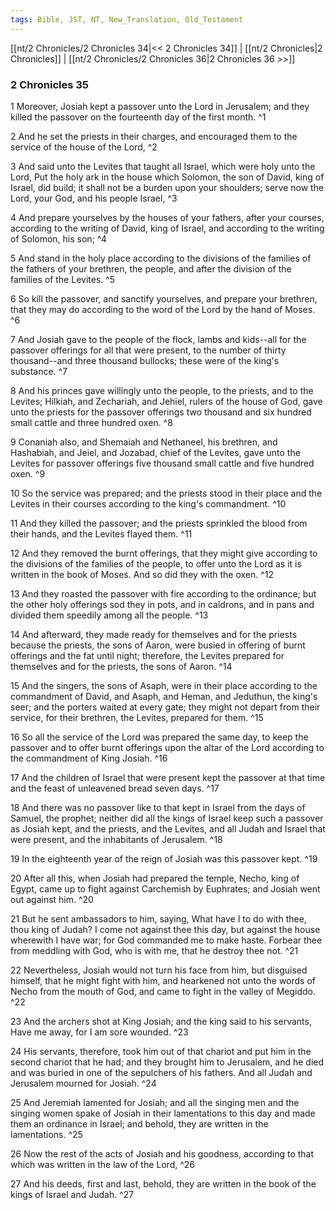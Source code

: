 ```yaml
---
tags: Bible, JST, NT, New_Translation, Old_Testament
---
```


[[nt/2 Chronicles/2 Chronicles 34|<< 2 Chronicles 34]] | [[nt/2 Chronicles|2 Chronicles]] | [[nt/2 Chronicles/2 Chronicles 36|2 Chronicles 36 >>]]

### 2 Chronicles 35

1 Moreover, Josiah kept a passover unto the Lord in Jerusalem; and they killed the passover on the fourteenth day of the first month.  ^1

2 And he set the priests in their charges, and encouraged them to the service of the house of the Lord,  ^2

3 And said unto the Levites that taught all Israel, which were holy unto the Lord, Put the holy ark in the house which Solomon, the son of David, king of Israel, did build; it shall not be a burden upon your shoulders; serve now the Lord, your God, and his people Israel,  ^3

4 And prepare yourselves by the houses of your fathers, after your courses, according to the writing of David, king of Israel, and according to the writing of Solomon, his son;  ^4

5 And stand in the holy place according to the divisions of the families of the fathers of your brethren, the people, and after the division of the families of the Levites.  ^5

6 So kill the passover, and sanctify yourselves, and prepare your brethren, that they may do according to the word of the Lord by the hand of Moses.  ^6

7 And Josiah gave to the people of the flock, lambs and kids\--all for the passover offerings for all that were present, to the number of thirty thousand\--and three thousand bullocks; these were of the king\'s substance.  ^7

8 And his princes gave willingly unto the people, to the priests, and to the Levites; Hilkiah, and Zechariah, and Jehiel, rulers of the house of God, gave unto the priests for the passover offerings two thousand and six hundred small cattle and three hundred oxen.  ^8

9 Conaniah also, and Shemaiah and Nethaneel, his brethren, and Hashabiah, and Jeiel, and Jozabad, chief of the Levites, gave unto the Levites for passover offerings five thousand small cattle and five hundred oxen.  ^9

10 So the service was prepared; and the priests stood in their place and the Levites in their courses according to the king\'s commandment.  ^10

11 And they killed the passover; and the priests sprinkled the blood from their hands, and the Levites flayed them.  ^11

12 And they removed the burnt offerings, that they might give according to the divisions of the families of the people, to offer unto the Lord as it is written in the book of Moses. And so did they with the oxen.  ^12

13 And they roasted the passover with fire according to the ordinance; but the other holy offerings sod they in pots, and in caldrons, and in pans and divided them speedily among all the people.  ^13

14 And afterward, they made ready for themselves and for the priests because the priests, the sons of Aaron, were busied in offering of burnt offerings and the fat until night; therefore, the Levites prepared for themselves and for the priests, the sons of Aaron.  ^14

15 And the singers, the sons of Asaph, were in their place according to the commandment of David, and Asaph, and Heman, and Jeduthun, the king\'s seer; and the porters waited at every gate; they might not depart from their service, for their brethren, the Levites, prepared for them.  ^15

16 So all the service of the Lord was prepared the same day, to keep the passover and to offer burnt offerings upon the altar of the Lord according to the commandment of King Josiah.  ^16

17 And the children of Israel that were present kept the passover at that time and the feast of unleavened bread seven days.  ^17

18 And there was no passover like to that kept in Israel from the days of Samuel, the prophet; neither did all the kings of Israel keep such a passover as Josiah kept, and the priests, and the Levites, and all Judah and Israel that were present, and the inhabitants of Jerusalem.  ^18

19 In the eighteenth year of the reign of Josiah was this passover kept.  ^19

20 After all this, when Josiah had prepared the temple, Necho, king of Egypt, came up to fight against Carchemish by Euphrates; and Josiah went out against him.  ^20

21 But he sent ambassadors to him, saying, What have I to do with thee, thou king of Judah? I come not against thee this day, but against the house wherewith I have war; for God commanded me to make haste. Forbear thee from meddling with God, who is with me, that he destroy thee not.  ^21

22 Nevertheless, Josiah would not turn his face from him, but disguised himself, that he might fight with him, and hearkened not unto the words of Necho from the mouth of God, and came to fight in the valley of Megiddo.  ^22

23 And the archers shot at King Josiah; and the king said to his servants, Have me away, for I am sore wounded.  ^23

24 His servants, therefore, took him out of that chariot and put him in the second chariot that he had; and they brought him to Jerusalem, and he died and was buried in one of the sepulchers of his fathers. And all Judah and Jerusalem mourned for Josiah.  ^24

25 And Jeremiah lamented for Josiah; and all the singing men and the singing women spake of Josiah in their lamentations to this day and made them an ordinance in Israel; and behold, they are written in the lamentations.  ^25

26 Now the rest of the acts of Josiah and his goodness, according to that which was written in the law of the Lord,  ^26

27 And his deeds, first and last, behold, they are written in the book of the kings of Israel and Judah.  ^27

 
